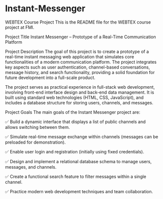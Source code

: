 # Instant-Messenger
WEBTEX Course Project
This is the README file for the WEBTEX course project at FMI.

Project Title
Instant Messenger – Prototype of a Real-Time Communication Platform

Project Description
The goal of this project is to create a prototype of a real-time instant messaging web application that simulates core functionalities of a modern communication platform. The project integrates key aspects such as user authentication, channel-based conversations, message history, and search functionality, providing a solid foundation for future development into a full-scale product.

The project serves as practical experience in full-stack web development, involving front-end interface design and back-end data management. It is built using standard web technologies (HTML, CSS, JavaScript), and includes a database structure for storing users, channels, and messages.

Project Goals
The main goals of the Instant Messenger project are:

✅ Build a dynamic interface that displays a list of public channels and allows switching between them.

✅ Simulate real-time message exchange within channels (messages can be preloaded for demonstration).

✅ Enable user login and registration (initially using fixed credentials).

✅ Design and implement a relational database schema to manage users, messages, and channels.

✅ Create a functional search feature to filter messages within a single channel.

✅ Practice modern web development techniques and team collaboration.
